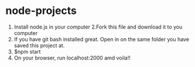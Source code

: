 # node-projects
1. Install node.js in your computer
2.Fork this file and download it to you computer
3. If you have git bash installed great. Open in on the same folder you have saved this project at.
4. $npm start
5. On your browser, run localhost:2000 amd voila!!
